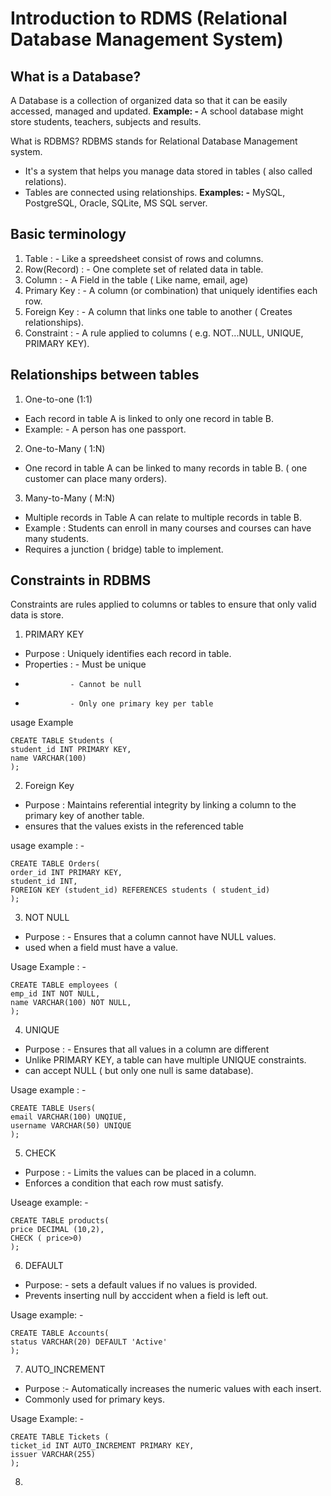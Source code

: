  # Introduction to RDMS (Relational Database Management System)

 ## What is a Database? 
  A Database is a collection of organized data so that it can be easily accessed, managed and updated.
  **Example: -** A school database might store students, teachers, subjects and results.

  What is RDBMS?
  RDBMS stands for Relational Database Management system. 
  * It's a system that helps you manage data stored in tables ( also called relations).
  * Tables are connected using relationships.
**Examples: -** MySQL, PostgreSQL, Oracle, SQLite, MS SQL server.

## Basic terminology 
1. Table : - Like a spreedsheet consist of rows and columns.
2. Row(Record) : - One complete set of related data in table.
3. Column : - A Field in the table ( Like name, email, age)
4. Primary Key : - A column (or combination) that uniquely identifies each row.
5. Foreign Key : - A column that links one table to another ( Creates relationships).
6. Constraint : - A rule applied to columns ( e.g. NOT...NULL, UNIQUE, PRIMARY KEY).

## Relationships between tables 
1. One-to-one (1:1)
- Each record in table A is linked to only one record in table B.
- Example: - A person has one passport.

2. One-to-Many ( 1:N)
- One record in table A can be linked to many records in table B. ( one customer can place many orders).

3. Many-to-Many ( M:N)
- Multiple records in Table A can relate to multiple records in table B.
- Example : Students can enroll in many courses and courses can have many students.
- Requires a junction ( bridge) table to implement.

 ## Constraints in RDBMS

 Constraints are rules applied to columns or tables to ensure that only valid data is store.
 1. PRIMARY KEY
- Purpose : Uniquely identifies each record in table.
- Properties :  - Must be unique
-               - Cannot be null
-               - Only one primary key per table

usage Example 

```
CREATE TABLE Students (
student_id INT PRIMARY KEY,
name VARCHAR(100)
);
```

2. Foreign Key
- Purpose : Maintains referential integrity by linking a column to the primary key of another table.
- ensures that the values exists in the referenced table

usage example : - 
```
CREATE TABLE Orders(
order_id INT PRIMARY KEY,
student_id INT,
FOREIGN KEY (student_id) REFERENCES students ( student_id)
);
```

3. NOT NULL
- Purpose : - Ensures that a column cannot have NULL values.
- used when a field must have a value.

Usage Example : - 
```
CREATE TABLE employees (
emp_id INT NOT NULL,
name VARCHAR(100) NOT NULL,
);

```

4. UNIQUE
- Purpose : - Ensures that all values in a column are different
- Unlike PRIMARY KEY, a table can have multiple UNIQUE constraints.
- can accept NULL ( but only one null is same database).

Usage example : - 
```
CREATE TABLE Users(
email VARCHAR(100) UNQIUE,
username VARCHAR(50) UNIQUE
);
```

5. CHECK
- Purpose : - Limits the values can be placed in a column.
- Enforces a condition that each row must satisfy.

Useage example: - 
```
CREATE TABLE products(
price DECIMAL (10,2),
CHECK ( price>0)
);
```

6. DEFAULT 
- Purpose: - sets a default values if no values is provided.
- Prevents inserting null by acccident when a field is left out.

Usage example: - 
```
CREATE TABLE Accounts(
status VARCHAR(20) DEFAULT 'Active'
);
```

7. AUTO_INCREMENT
- Purpose :- Automatically increases the numeric values with each insert.
- Commonly used for primary keys.

Usage Example: - 
```
CREATE TABLE Tickets (
ticket_id INT AUTO_INCREMENT PRIMARY KEY,
issuer VARCHAR(255)
);
```

8. 
